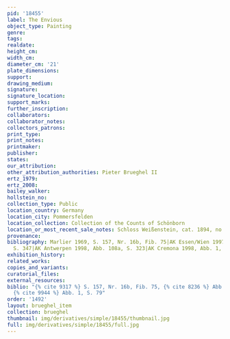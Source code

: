 ```yaml
---
pid: '18455'
label: The Envious
object_type: Painting
genre: 
tags: 
realdate: 
height_cm: 
width_cm: 
diameter_cm: '21'
plate_dimensions: 
support: 
drawing_medium: 
signature: 
signature_location: 
support_marks: 
further_inscription: 
collaborators: 
collaborator_notes: 
collectors_patrons: 
print_type: 
print_notes: 
printmaker: 
publisher: 
states: 
our_attribution: 
other_attribution_authorities: Pieter Brueghel II
ertz_1979: 
ertz_2008: 
bailey_walker: 
hollstein_no: 
collection_type: Public
location_country: Germany
location_city: Pommersfelden
location_collection: Collection of the Counts of Schönborn
location_or_most_recent_sale_notes: Schloss Weißenstein, cat. 1894, no. 72d
provenance: 
bibliography: Marlier 1969, S. 157, Nr. 16b, Fib. 75|AK Essen/Wien 1997/98, Abb. 1,
  S. 347|AK Antwerpen 1998, Abb. 108a, S. 323|AK Cremona 1998, Abb. 1, S. 79
exhibition_history: 
related_works: 
copies_and_variants: 
curatorial_files: 
external_resources: 
biblio: "{% cite 9317 %} S. 157, Nr. 16b, Fib. 75, {% cite 8236 %} Abb. 1, S. 347,
  {% cite 9944 %} Abb. 1, S. 79"
order: '1492'
layout: brueghel_item
collection: brueghel
thumbnail: img/derivatives/simple/18455/thumbnail.jpg
full: img/derivatives/simple/18455/full.jpg
---
```

